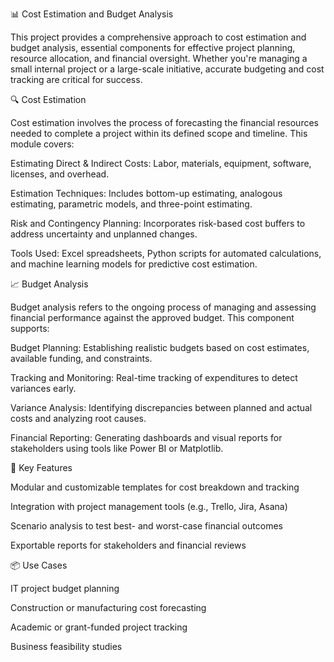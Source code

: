 📊 Cost Estimation and Budget Analysis

This project provides a comprehensive approach to cost estimation and budget analysis, essential components for effective project planning, resource allocation, and financial oversight. Whether you're managing a small internal project or a large-scale initiative, accurate budgeting and cost tracking are critical for success.

🔍 Cost Estimation

Cost estimation involves the process of forecasting the financial resources needed to complete a project within its defined scope and timeline. This module covers:

Estimating Direct & Indirect Costs: Labor, materials, equipment, software, licenses, and overhead.

Estimation Techniques: Includes bottom-up estimating, analogous estimating, parametric models, and three-point estimating.

Risk and Contingency Planning: Incorporates risk-based cost buffers to address uncertainty and unplanned changes.

Tools Used: Excel spreadsheets, Python scripts for automated calculations, and machine learning models for predictive cost estimation.

📈 Budget Analysis

Budget analysis refers to the ongoing process of managing and assessing financial performance against the approved budget. This component supports:

Budget Planning: Establishing realistic budgets based on cost estimates, available funding, and constraints.

Tracking and Monitoring: Real-time tracking of expenditures to detect variances early.

Variance Analysis: Identifying discrepancies between planned and actual costs and analyzing root causes.

Financial Reporting: Generating dashboards and visual reports for stakeholders using tools like Power BI or Matplotlib.


🧩 Key Features

Modular and customizable templates for cost breakdown and tracking

Integration with project management tools (e.g., Trello, Jira, Asana)

Scenario analysis to test best- and worst-case financial outcomes

Exportable reports for stakeholders and financial reviews


📦 Use Cases

IT project budget planning

Construction or manufacturing cost forecasting

Academic or grant-funded project tracking

Business feasibility studies

